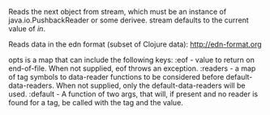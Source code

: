 Reads the next object from stream, which must be an instance of
  java.io.PushbackReader or some derivee.  stream defaults to the
  current value of *in*.

  Reads data in the edn format (subset of Clojure data):
  http://edn-format.org

  opts is a map that can include the following keys:
  :eof - value to return on end-of-file. When not supplied, eof throws an exception.
  :readers  - a map of tag symbols to data-reader functions to be considered before default-data-readers.
              When not supplied, only the default-data-readers will be used.
  :default - A function of two args, that will, if present and no reader is found for a tag,
             be called with the tag and the value.